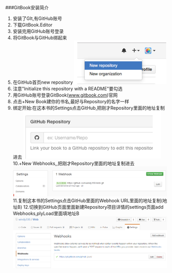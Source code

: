 ###GitBook安装简介
1. 安装了GIt,有GitHub账号 
2. 下载GitBook.Editor
3. 安装完用GitHub账号登录
4. 将GitBook与GitHub绑起来
5. 在GitHub首页new repository
![](/assets/4.bmp)
6. 注意"Initialize this repository with a README"要勾选
7. 用GitHub账号登录GitBook(www.gitbook.com)官网
8. 点击+New Book建你的书名,最好与Repository的名字一样
9. 绑定开始:在这本书的Settings点击GitHub,把刚才Repository里面的地址复制进去
![](/assets/5.bmp)
10.+New Webhooks,,把刚才Repository里面的地址复制进去
![](/assets/7.bmp)
11.复制这本书的Settings点击GitHub里面的Webhook URL里面的地址复制(地址B)
12.切换到GitHub页面里面新建Repository项目详情的settings页面add Webhooks,plyLoad里面填地址B
![](/assets/8.bmp)